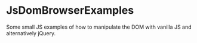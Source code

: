 # JsDomBrowserExamples
Some small JS examples of how to manipulate the DOM with vanilla JS and alternatively jQuery.
